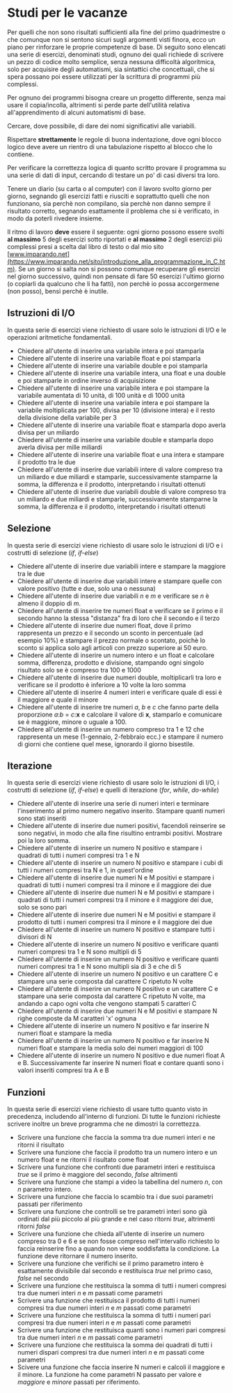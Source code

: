 # Studi per le vacanze
Per quelli che non sono risultati sufficienti alla fine del primo quadrimestre o che comunque non si sentono sicuri sugli argomenti visti finora, ecco un piano per rinforzare le proprie competenze di base. Di seguito sono elencati una serie di esercizi, denominati studi, ognuno dei quali richiede di scrivere un pezzo di codice molto semplice, senza nessuna difficoltà algoritmica, solo per acquisire degli automatismi, sia sintattici che concettuali, che si spera possano poi essere utilizzati per la scrittura di programmi più complessi.

Per ognuno dei programmi bisogna creare un progetto differente, senza mai usare il copia/incolla, altrimenti si perde parte dell'utilità relativa all'apprendimento di alcuni automatismi di base.

Cercare, dove possibile, di dare dei nomi significativi alle variabili.

Rispettare **strettamente** le regole di buona indentazione, dove ogni blocco logico deve avere un rientro di una tabulazione rispetto al blocco che lo contiene.

Per verificare la correttezza logica di quanto scritto provare il programma su una serie di dati di input, cercando di testare un po' di casi diversi tra loro.

Tenere un diario (su carta o al computer) con il lavoro svolto giorno per giorno, segnando gli esercizi fatti e riusciti e soprattutto quelli che non funzionano, sia perchè non compilano, sia perchè non danno sempre il risultato corretto, segnando esattamente il problema che si è verificato, in modo da poterli rivedere insieme.

Il ritmo di lavoro **deve** essere il seguente: ogni giorno possono essere svolti **al massimo** 5 degli esercizi sotto riportati e **al massimo** 2 degli esercizi più complessi presi a scelta dal libro di testo o dal mio sito [www.imparando.net](https://www.imparando.net/sito/introduzione_alla_programmazione_in_C.htm). Se un giorno si salta non si possono comunque recuperare gli esercizi nel giorno successivo, quindi non pensate di fare 50 esercizi l'ultimo giorno (o copiarli da qualcuno che li ha fatti), non perchè io possa accorgermene (non posso), bensì perchè è inutile.

## Istruzioni di I/O
In questa serie di esercizi viene richiesto di usare solo le istruzioni di I/O e le operazioni aritmetiche fondamentali.
* Chiedere all'utente di inserire una variabile intera e poi stamparla
* Chiedere all'utente di inserire una variabile float e poi stamparla
* Chiedere all'utente di inserire una variabile double e poi stamparla
* Chiedere all'utente di inserire una variabile intera, una float e una double e poi stamparle in ordine inverso di acquisizione
* Chiedere all'utente di inserire una variabile intera e poi stampare la variabile aumentata di 10 unità, di 100 unità e di 1000 unità
* Chiedere all'utente di inserire una variabile intera e poi stampare la variabile moltiplicata per 100, divisa per 10 (divisione intera) e il resto della divisione della variabile per 3
* Chiedere all'utente di inserire una variabile float e stamparla dopo averla divisa per un miliardo
* Chiedere all'utente di inserire una variabile double e stamparla dopo averla divisa per mille miliardi
* Chiedere all'utente di inserire una variabile float e una intera e stampare il prodotto tra le due
* Chiedere all'utente di inserire due variabili intere di valore compreso tra un miliardo e due miliardi e stamparle, successivamente stamparne la somma, la differenza e il prodotto, interpretando i risultati ottenuti
* Chiedere all'utente di inserire due variabili double di valore compreso tra un miliardo e due miliardi e stamparle, successivamente stamparne la somma, la differenza e il prodotto, interpretando i risultati ottenuti

## Selezione
In questa serie di esercizi viene richiesto di usare solo le istruzioni di I/O e i costrutti di selezione (*if*, *if-else*)
* Chiedere all'utente di inserire due variabili intere e stampare la maggiore tra le due
* Chiedere all'utente di inserire due variabili intere e stampare quelle con valore positivo (tutte e due, solo una o nessuna)
* Chiedere all'utente di inserire due variabili *n* e *m* e verificare se *n* è almeno il doppio di *m*.
* Chiedere all'utente di inserire tre numeri float e verificare se il primo e il secondo hanno la stessa "distanza" fra di loro che il secondo e il terzo
* Chiedere all'utente di inserire due numeri float, dove il primo rappresenta un prezzo e il secondo un sconto in percentuale (ad esempio 10%) e stampare il prezzo normale o scontato, poichè lo sconto si applica solo agli articoli con prezzo superiore ai 50 euro.
* Chiedere all'utente di inserire un numero intero e un float e calcolare somma, differenza, prodotto e divisione, stampando ogni singolo risultato solo se è compreso tra 100 e 1000
* Chiedere all'utente di inserire due numeri double, moltiplicarli tra loro e verificare se il prodotto è inferiore a 10 volte la loro somma
* Chiedere all'utente di inserire 4 numeri interi e verificare quale di essi è il maggiore e quale il minore
* Chiedere all'utente di inserire tre numeri *a*, *b* e *c* che fanno parte della proporzione *a*:*b* = *c*:**x** e calcolare il valore di **x**, stamparlo e comunicare se è maggiore, minore o uguale a 100.
* Chiedere all'utente di inserire un numero compreso tra 1 e 12 che rappresenta un mese (1-gennaio, 2-febbraio ecc.) e stampare il numero di giorni che contiene quel mese, ignorardo il giorno bisestile.


## Iterazione
In questa serie di esercizi viene richiesto di usare solo le istruzioni di I/O, i costrutti di selezione (*if*, *if-else*) e quelli di iterazione (*for*, *while*, *do-while*)
* Chiedere all'utente di inserire una serie di numeri interi e terminare l'inserimento al primo numero negativo inserito. Stampare quanti numeri sono stati inseriti
* Chiedere all'utente di inserire due numeri positivi, facendoli reinserire se sono negativi, in modo che alla fine risultino entrambi positivi. Mostrare poi la loro somma.
* Chiedere all'utente di inserire un numero N positivo e stampare i quadrati di tutti i numeri compresi tra 1 e N
* Chiedere all'utente di inserire un numero N positivo e stampare i cubi di tutti i numeri compresi tra  N e 1, in quest'ordine
* Chiedere all'utente di inserire due numeri N e M positivi e stampare i quadrati di tutti i numeri compresi tra il minore e il maggiore dei due
* Chiedere all'utente di inserire due numeri N e M positivi e stampare i quadrati di tutti i numeri compresi tra il minore e il maggiore dei due, solo se sono pari
* Chiedere all'utente di inserire due numeri N e M positivi e stampare il prodotto di tutti i numeri compresi tra il minore e il maggiore dei due
* Chiedere all'utente di inserire un numero N positivo e stampare tutti i divisori di N
* Chiedere all'utente di inserire un numero N positivo e verificare quanti numeri compresi tra 1 e N sono multipli di 5
* Chiedere all'utente di inserire un numero N positivo e verificare quanti numeri compresi tra 1 e N sono multipli sia di 3 e che di 5 
* Chiedere all'utente di inserire un numero N positivo e un carattere C e stampare una serie composta dal carattere C ripetuto N volte
* Chiedere all'utente di inserire un numero N positivo e un carattere C e stampare una serie composta dal carattere C ripetuto N volte, ma andando a capo ogni volta che vengono stampati 5 caratteri C
* Chiedere all'utente di inserire due numeri N e M positivi e stampare N righe composte da M caratteri 'x' ognuna
* Chiedere all'utente di inserire un numero N positivo e far inserire N numeri float e stampare la media
*  Chiedere all'utente di inserire un numero N positivo e far inserire N numeri float e stampare la media solo dei numeri maggiori di 100
*  Chiedere all'utente di inserire un numero N positivo e due numeri float A e B. Successivamente far inserire N numeri float e contare quanti sono i valori inseriti compresi tra A e B


## Funzioni
In questa serie di esercizi viene richiesto di usare tutto quanto visto in precedenza, includendo all'interno di funzioni.
Di tutte le funzioni richieste scrivere inoltre un breve programma che ne dimostri la correttezza.
* Scrivere una funzione che faccia la somma tra due numeri interi e ne ritorni il risultato
* Scrivere una funzione che faccia il prodotto tra un numero intero e un numero float e ne ritorni il risultato come float
* Scrivere una funzione che confronti due parametri interi e restituisca *true* se il primo è maggiore del secondo, *false* altrimenti
* Scrivere una funzione che stampi a video la tabellina del numero *n*, con *n* parametro intero.
* Scrivere una funzione che faccia lo scambio tra i due suoi parametri passati per riferimento
* Scrivere una funzione che controlli se tre parametri interi sono già ordinati dal più piccolo al più grande e nel caso ritorni *true*, altrimenti ritorni *false*
* Scrivere una funzione che chieda all'utente di inserire un numero compreso tra 0 e 6 e se non fosse compreso nell'intervallo richiesto lo faccia reinserire fino a quando non viene soddisfatta la condizione. La funzione deve ritornare il numero inserito.
* Scrivere una funzione che verifichi se il primo parametro intero è esattamente divisibile dal secondo e restituisca *true* nel primo caso, *false* nel secondo
* Scrivere una funzione che restituisca la somma di tutti i numeri compresi tra due numeri interi *n*  e *m* passati come parametri
* Scrivere una funzione che restituisca il prodotto  di tutti i numeri compresi tra due numeri interi *n*  e *m* passati come parametri
* Scrivere una funzione che restituisca la somma di tutti i numeri pari compresi tra due numeri interi *n*  e *m* passati come parametri
* Scrivere una funzione che restituisca quanti sono i numeri pari compresi tra due numeri interi *n*  e *m* passati come parametri
* Scrivere una funzione che restituisca la somma dei quadrati di tutti i numeri dispari compresi tra due numeri interi *n*  e *m* passati come parametri
* Scivere una funzione che faccia inserire N numeri e calcoli il maggiore e il minore. La funzione ha come parametri N passato per valore e *maggiore* e *minore* passati per riferimento.